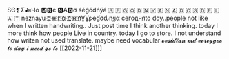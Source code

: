 ЅЄ❡Σᖱ⩎Чα  🅼🅽є 🅽Α🅳σ 
śéǵődńӳá 🇸 🇪 🇬 🇴 🇩 🇳 🇾 🇦  🇳 🇦 🇩 🇴   🇸 🇩 🇪 🇱 🇦 🇹  neznayu
 с҉ е҉ г҉ о҉ д҉ н҉ я҉ƔƔʂҽɠσԃɳყα сегодняto doy..people not like when I written handwriting.. Just post time I think another thinking. today I more think how people Live in country. today I go to store. I not understand how writen not used translate. maybe need vocabular
𝓸𝓿𝓼𝓲𝓭𝓲𝓪𝓷 𝓶𝓭 𝓿𝓮𝓻𝓮𝔂𝓰𝓸𝓸
 𝓽𝓸 𝓭𝓪𝔂 𝓲 𝓷𝓮𝓮𝓭 𝓰𝓸 𝓽𝓸 
 [[2022-11-21]]]